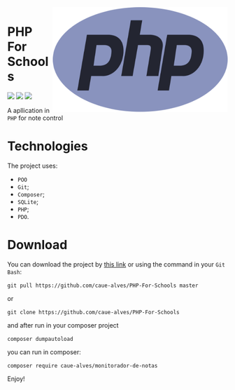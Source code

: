 <img align="right" class = "img" src="https://github.com/caue-alves/PHP-For-Schools/blob/master/img/php-1-logo-png-transparent.png?raw=true" height=240px width=400px>

# PHP For Schools
![](https://img.shields.io/github/repo-size/caue-alves/PHP-For-Schools?color=orange)
![](https://img.shields.io/github/commit-activity/m/caue-alves/PHP-For-Schools?color=blueviolet)
![](https://img.shields.io/github/languages/top/caue-alves/PHP-For-Schools?color=blueviolet)

A apllication in `PHP` for note control

# Technologies
The project uses:
- `POO`
- `Git`;
- `Composer`;
- `SQLite`;
- `PHP`;
- `PDO`.

# Download
You can download the project by [this link](https://github.com/caue-alves/PHP-For-Schools/archive/master.zip)
or using the command in your `Git Bash`:
```
git pull https://github.com/caue-alves/PHP-For-Schools master
```
or 
```
git clone https://github.com/caue-alves/PHP-For-Schools
```
and after run in your composer project
```
composer dumpautoload
```
you can run in composer:
```
composer require caue-alves/monitorador-de-notas
```
Enjoy!

